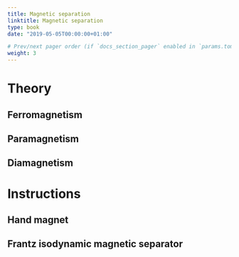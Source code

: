 ```yaml
---
title: Magnetic separation
linktitle: Magnetic separation
type: book
date: "2019-05-05T00:00:00+01:00"

# Prev/next pager order (if `docs_section_pager` enabled in `params.toml`)
weight: 3
---
```


# Theory

## Ferromagnetism

## Paramagnetism

## Diamagnetism


# Instructions

## Hand magnet

## Frantz isodynamic magnetic separator